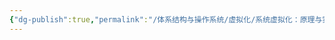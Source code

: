 ```yaml
---
{"dg-publish":true,"permalink":"/体系结构与操作系统/虚拟化/系统虚拟化：原理与实现/第5章 硬件辅助虚拟化/","dgPassFrontmatter":true}
---
```



<!--
# 第5章 硬件辅助虚拟化

在CPU虚拟化方面，InteVT提供了VT-x（IntelVirtualizationtechnologyforx86）技术；在内存虚拟化方面，IntelVT提供了EPT（ExtendedPageTable）技术；在I/O设备虚拟化方面，IntelVT提供了VT-d（IntelVirtualizationTechnologyforDirectI/0） 等技术。

# CPU虚拟化的硬件支持

VT-x引入了两种操作模式：

1. VMX Root Operation：VMM运行所处的模式，简称根模式
1. VMX Non-Root Operation: 客户机运行所处的模式，简称非根模式

这两种操作模式与特权级0~3是正交的，即在每种操作模式下都有相应的特权级0~3的特权级。



![](https://imp-repo-1300501708.cos.ap-beijing.myqcloud.com/boxcnmcPm86HDg1KG2WVrRce5nr.png)

引人两种操作模式的理由很明显。我们知道指令的虚拟化是通过“陷人再模拟”的方式实现的，而IA32架构有19条敏感指令不能通过这种方法处理，导致了虚拟化漏洞。最直观的解决办法，是使得这些敏感指令能够触发异常。可惜这种方法会改变这些指令的语义，导致与原有软件不兼容，这是不可接受的。引人新的模式可以很好地解决问题。非根模式下所有敏感指令（包括19条不能被虚拟化的敏感指令）的行为都被重新定义，使得它们能不经虚拟化就直接运行或通过“陷人再模拟”的方式来处理；在根模式下，所有指令的行为和传统IA32一样，没有改变，因此原有的软件都能正常运行。

VT-x中，非根模式下敏感指令引起的“陷人”被称为VM-Exit.VM-Exit发生时，CPU自动从非根模式切换成为根模式。相应地，VT-x也定义了VM-Entry,该操作由VMM发起，通常是调度某个客户机运行，此时CPU从根模式切换成为非根模式。

## VMCS

VMCS，virtual machine control structure. VMCS是保存在内存中的数据结构，包含了虚拟CPU的相关寄存器的内容和虚拟CPU相关的控制信息，每个VMCS对应一个虚拟CPU。VMCS与物理CPU也是一对一的绑定关系。

VT-x提供了两条指令用于VMCS的绑定与解除绑定：

* VMPTRLD <VMCS ADDRESS> 将指定的vmcs与执行该指令的物理CPU绑定
* VMCLEAR:将执行该指令的物理CPU与它的VMCS解除绑定。该指令会将物理CPU缓存中的VMCS同步到内存中。

VMCS的一次迁移工程如下：

1. 在CPU1上执行VMCLEAR解除绑定
1. 在CPU2上执行VMPTRLD进行绑定

![](https://imp-repo-1300501708.cos.ap-beijing.myqcloud.com/boxcncCDn0b4zRfBqRl8mIs8nAc.png)

VMCS主要信息存放在数据域。可以使用VMREAD <INDEX>和VMWRITE <INDEX> <DATA>访问指定索引的数据域。

![](https://imp-repo-1300501708.cos.ap-beijing.myqcloud.com/boxcngVCBvpclHqQSi7w7CN7huu.png)

## VMX操作模式

VMX的打开关闭指令：VMXON/VMXOFF

VMM与客户软件的交互流程如下：

1. VMM执行VMXON指令进入VMX操作模式，CPU处于VMX根操作模式，VMM软件开始执行
1. VMM执行VMLAUNCH或VMRESUME指令产生VM-Entry，客户机软件开始执行，此时CPU进入非根模式
1. 当客户机执行特权指令，或者当客户机运行时发生了中断或异常，VM-Exit被触发而陷入倒VMM，CPU切换到根模式。VMM根据VM-Exit的原因做相应处理，然后转到2继续运行客户机
1. 如果VMM决定退出，则执行VMXOFF关闭VMX操作模式

## VM-Entry

VMM在机器加电引导后，会进行类似操作系统一样的初始化工作，并在准备就绪时通过VMXON指令进入根模式。在创建客户机时，VMM会通过VMLAUNCH或VMRESUME指令切换到非根模式运行客户机，客户机引起VM-Exit后又切换回根模式运行VMM。

* VMLAUNCH：用于刚执行过VMCLEAR的VMCS的第一次VM-Entry
* VMRESUME：用于执行过VMLAUNCH的VMCS的后续VM-Entry

VM-Entry的具体行为由VM-Entry控制域规定：

![](https://imp-repo-1300501708.cos.ap-beijing.myqcloud.com/boxcnBl97nmo5HzH3XEbLxFudCb.png)

当CPU执行VMLAUNCH/VMRESUME时：

1. 执行基本的检查确保VM-Entry可以开始
1. 对VMCS中的宿主机状态域的有效性进行检查，以确保下一次VM-Exit发生时可以正确地从客户机环境切换到VMM环境
1. 检查VMCS中客户机状态域地有效性；根据VMCS中客户状态域区域来装载处理器的状态
1. 根据VMCS中VM-Entry事件注入控制的配置，可能需要注入一个事件到客户机中

## VM-Exit

引发VM-Exit的原因有很多，例如在非根模式执行了敏感指令、发生了中断等。

### 非根模式下的敏感指令

敏感指令如果运行在VMX非根模式，其行为可能会发生改变：

1. 行为不变化但不引起VM-Exit：虽然时敏感指令，但它不需要VMM截获和模拟，例如SYSENTER指令
1. 行为变化，产生VM-EXIT：典型的需要截获并模拟的指令
1. 行为变化，产生VM-EXIT可控：这类敏感指令是否产生VM-EXIT可以通过VM-EXECUTION域来控制

### VM-EXECUTION控制域

主要控制三个方面：

1. 控制某条敏感指令是否产生VM-EXIT，如果产生则由VMM模拟该指令
1. 在某些敏感指令不产生VM-EXIT时，控制该指令的行为
1. 异常和中断是否产生VM-EXIT

VM-EXECUTION控制域有多种分类，详情见书。

### VM-Exit控制域

VM-Exit控制域规定了VM-Exit发生时CPU的行为：

![](https://imp-repo-1300501708.cos.ap-beijing.myqcloud.com/boxcneG3ivGOduxzhejjj3xEUGb.png)

### VM-Exit信息域

VM-Exit信息域提供了VM-Exit时的相关信息。

1. 基本的VM-Exit信息
1. 事件触发导致的VM-Exit的信息。事件是指外部中断、异常和NMI。
1. 事件注入导致的VM-Exit信息。一个事件在注入客户机时，可能由于某种原因暂时不能成功，而触发VM-Exit。
1. 执行指令导致的VM-Exit的信息。

### VM-Exit的过程

1. CPU首先将此次VM-Exit的原因信息记录到VMCS相应的信息域中，VM-Entry interruption-informatin字段的有效位被清零
1. CPU状态被保存到VMCS客户机状态域。根据设置，CPU也可能将客户机的MSR保存到VM-Exit MSR-store区域。
1. 根据VMCS中宿主机状态域和VM-Exit控制域中的设置，将宿主机状态加载到CPU相应寄存器。CPU也可能根据VM-Exit MSR-store区域来加载VMM的MSR
1. CPU由非根模式切换到了根模式，从宿主机状态域中CS:RIP指定的VM-Exit入口函数开始执行。



# CPU虚拟化的实现

## Overview

硬件虚拟化使用VCPU描述符来描述虚拟CPU。VCPU描述符类似操作系统中进程描述符，本质是一个结构体，通常由下列几个部分组成：

1. VCPU标识信息
1. 虚拟寄存器信息
1. VCPU状态信息
1. 额外寄存器/部件信息
1. 其他信息

Intel VT-x情况下的VCPU可以划分为两个部分，一个是以VMCS为主由硬件使用和更新的部分，这主要是虚拟寄存器；一个是除VMCS之外，由VMM使用和更新的部分，主要指VMCS以外的部分。

![](https://imp-repo-1300501708.cos.ap-beijing.myqcloud.com/boxcnDiNGXkKf8YpambjvsSyL2e.png)

## VCPU的创建

创建VCPU实际上就是创建VCPU描述符，本质上就是为VCPU描述符结构体分配一个空间。VCPU初始化过程：

1. 分配VCPU标识
1. 初始化虚拟寄存器组
1. 初始化VCPU状态信息
1. 初始化额外条件
1. 初始化其它信息

## VCPU的运行

1. 上下文切换

![](https://imp-repo-1300501708.cos.ap-beijing.myqcloud.com/boxcn7swQC0y04jelI2sEcAUyeg.png)

1. VCPU的硬件优化，两种优化方法：

## VCPU的退出

对VCPU退出的处理是VMM进行CPU虚拟化的核心：

1. 发生VM-Exit，CPU自动进行一部分上下文的切换
1. 当CPU切换到根模式开始运行VM-Exit的处理函数后，进行另一部分上下文的切换工作

![](https://imp-repo-1300501708.cos.ap-beijing.myqcloud.com/boxcnq8MZskbCuBzd537VkGX7Fh.png)

### VCPU退出的原因

1. 访问了特权资源，对CR和MSR寄存器的访问都属于这一类
1. 客户机执行的指令引发了异常，例如缺页错误
1. 发生了中断

## VCPU的再运行

VMM在处理完VCPU的退出后，会再次运行VCPU：

1. 如果VCPU继续在相同的物理CPU上运行，可以用VMRESUME来实现VM-Entry
1. 如果由于某种原因，VCPU被调度程序迁移到了另外一个物理CPU上，那么VMM需要完成：



# 内存虚拟化

## EPT

参见 [内存虚拟化硬件基础——EPT_享乐主的博客-CSDN博客](https://blog.csdn.net/huang987246510/article/details/104650146)

### EPT原理

硬件层面引入EPTP寄存器，来指向EPT页表基地址。Guest运行时，Guest页表被载入PDBR，而 EPT 页表被载入专门的EPT 页表指针寄存器 EPTP。

GVA->GPA的转换依然是通过查找原来页表完成，而GPA->HPA的转换则通过查找EPT来实现，每个guest VM有一个由VMM维护的EPT。

当Guest中进程访问GVA时，CPU首先就要通过PDBR寄存器去找页目录，但是PDBR中存储的地址是GPA，所以要到EPT中进行GPA->HPA的转换，这个转换过程和物理MMU的工作流程相同。

找到了页目录的HPA基地址，再通过GVA中的Directory offset段，就找到页表的VGA了，这个页表VGA再去EPT中进行GPA->HPA的转换，就找到页表VGA的HPA了。

重复上述过程，依次查找各级页表，最终获得该GVA对应的HPA。如果是三级或者四级页表，也是同样的原理。

![](https://imp-repo-1300501708.cos.ap-beijing.myqcloud.com/boxcnuZ0PRMAjnQENZI7KexGcdh.png)



![](https://imp-repo-1300501708.cos.ap-beijing.myqcloud.com/boxcnevla6ou6ascOiw2pydeAhg.png)

这里假设客户机页表和EPT页表都是4级页表，CPU完成一次地址转换的基本过程如下：

1. CPU会查找Guest CR3指向的L4页表。由于Guest CR3给出的是GPA，因此CPU需要通过EPT页表来实现Guest CR3 GPA->HPA的转换。CPU首先会查看硬件的EPT TLB，如果没有相应的转换CPU会进一步查证EPT页表，如果还没有，CPU则会抛出EPT Violation异常由VMM处理
1. 获得L4页表地址后，CPU根据GVA和L4页表项的内容来获取L3页表项的GPA，如果L4页表中GVA对应的页表项显示为缺页，那么CPU产生Page Fault，直接交由Guest Kernel处理。注意，这里不会产生VM-Exit。获得L3页表项的GPA后，CPU同样需要通过查询EPT页表来实现L3 GPA——>HPA的转换，过程和上面一样
1. CPU最终会获得GVA对应的GPA，然后通过查询EPT页表获得HPA

从上面的过程可以看出，CPU需要5次查询EPT页表，每次查询都需要4次访存，因此最坏情况需要20次访存。

### EPT的使用

1. 在VMCS相应字段写入指明打开EPT功能
1. 设置好EPT页表。
1. 当CPU开始使用EPT时，VMM还需要处理EPT Violation：

## VPID

每次VM-Entry和VM-Exit时，CPU会强制TLB失效。因为CPU无法区分一个TLB项时属于VMM还是某一特定的虚拟机虚拟处理器。

VPID是一种硬件级的对TLB资源管理的优化，通过在硬件上为每个TLB项增加一个标志，来标识不同的虚拟处理器地址空间，从而区分开来VMM以及不同虚拟机的不同虚拟处理器的TLB。这样可以避免在VM-Entry和VM-Exit时，使全部的TLB失效。
